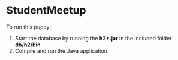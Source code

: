 StudentMeetup
=============

To run this puppy:
<ol>
  <li>Start the database by running the <b>h2*.jar</b> in the included folder <b>db/h2/bin</b></li>
  <li>Compile and run the Java application.</li>
</ol>
